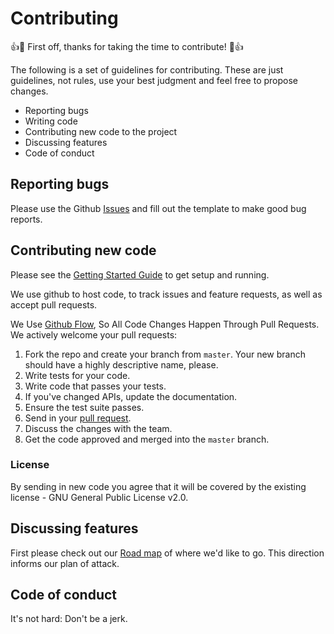 # Contributing

:+1::tada: First off, thanks for taking the time to contribute! :tada::+1:

The following is a set of guidelines for contributing.  These are just guidelines, not rules, use your best judgment and feel free to propose changes.

- Reporting bugs
- Writing code
- Contributing new code to the project
- Discussing features
- Code of conduct

## Reporting bugs

Please use the Github [Issues](https://github.com/MarginallyClever/makelangelo-firmware/issues) and fill out the template to make good bug reports.

## Contributing new code

Please see the [Getting Started Guide](https://github.com/MarginallyClever/makelangelo-firmware/wiki/Getting-Started) to get setup and running.

We use github to host code, to track issues and feature requests, as well as accept pull requests.

We Use [Github Flow](https://guides.github.com/introduction/flow/index.html), So All Code Changes Happen Through Pull Requests. We actively welcome your pull requests:

1. Fork the repo and create your branch from `master`.  Your new branch should have a highly descriptive name, please.
2. Write tests for your code.
3. Write code that passes your tests.
3. If you've changed APIs, update the documentation.
4. Ensure the test suite passes.
5. Send in your [pull request](https://github.com/MarginallyClever/makelangelo-firmware/pulls).
6. Discuss the changes with the team.
7. Get the code approved and merged into the `master` branch.

### License 

By sending in new code you agree that it will be covered by the existing license - GNU General Public License v2.0.

## Discussing features

First please check out our [Road map](https://github.com/MarginallyClever/makelangelo-firmware/wiki/Road-Map) of where we'd like to go.  This direction informs our plan of attack.


## Code of conduct

It's not hard: Don't be a jerk.
